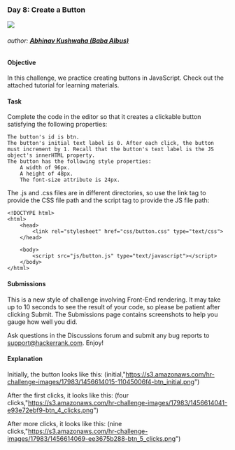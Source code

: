 ### Day 8: Create a Button 
![](https://hrcdn.net/hackerrank/assets/brand/h_mark_sm-9c05999c62674028552f4e813728e591.svg)
###### author: [**Abhinav Kushwaha (Baba Albus)**](http://babaalbus.com/ "http://babaalbus.com/")

#### Objective
In this challenge, we practice creating buttons in JavaScript. Check out the attached tutorial for learning materials.

#### Task
Complete the code in the editor so that it creates a clickable button satisfying the following properties:

	The button's id is btn.
	The button's initial text label is 0. After each click, the button must increment by 1. Recall that the button's text label is the JS object's innerHTML property.
	The button has the following style properties:
		A width of 96px.
		A height of 48px.
		The font-size attribute is 24px.
The .js and .css files are in different directories, so use the link tag to provide the CSS file path and the script tag to provide the JS file path:

```
<!DOCTYPE html>
<html>
    <head>
        <link rel="stylesheet" href="css/button.css" type="text/css">
    </head>
    
    <body>
    	<script src="js/button.js" type="text/javascript"></script>
    </body>
</html>
```
#### Submissions
This is a new style of challenge involving Front-End rendering. It may take up to 10 seconds to see the result of your code, so please be patient after clicking Submit. The Submissions page contains screenshots to help you gauge how well you did.

Ask questions in the Discussions forum and submit any bug reports to support@hackerrank.com. Enjoy!

#### Explanation
Initially, the button looks like this:
(initial,"https://s3.amazonaws.com/hr-challenge-images/17983/1456614015-11045006f4-btn_initial.png")

After the first  clicks, it looks like this:
(four clicks,"https://s3.amazonaws.com/hr-challenge-images/17983/1456614041-e93e72ebf9-btn_4_clicks.png")

After  more clicks, it looks like this:
(nine clicks,"https://s3.amazonaws.com/hr-challenge-images/17983/1456614069-ee3675b288-btn_5_clicks.png")
